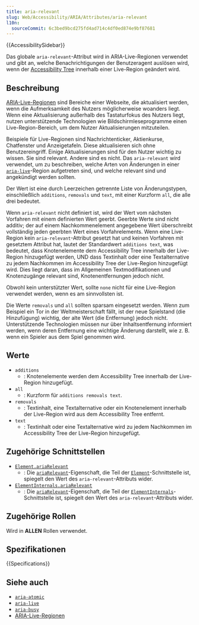 ```yaml
---
title: aria-relevant
slug: Web/Accessibility/ARIA/Attributes/aria-relevant
l10n:
  sourceCommit: 6c3bed9bcd275fd4ad714c4df0ed874e9bf87681
---
```


{{AccessibilitySidebar}}

Das globale `aria-relevant`-Attribut wird in ARIA-Live-Regionen verwendet und gibt an, welche Benachrichtigungen der Benutzeragent auslösen wird, wenn der [Accessibility Tree](/de/docs/Glossary/Accessibility_tree) innerhalb einer Live-Region geändert wird.

## Beschreibung

[ARIA-Live-Regionen](/de/docs/Web/Accessibility/ARIA/ARIA_Live_Regions) sind Bereiche einer Webseite, die aktualisiert werden, wenn die Aufmerksamkeit des Nutzers möglicherweise woanders liegt. Wenn eine Aktualisierung außerhalb des Tastaturfokus des Nutzers liegt, nutzen unterstützende Technologien wie Bildschirmleseprogramme einen Live-Region-Bereich, um dem Nutzer Aktualisierungen mitzuteilen.

Beispiele für Live-Regionen sind Nachrichtenticker, Aktienkurse, Chatfenster und Anzeigetafeln. Diese aktualisieren sich ohne Benutzereingriff. Einige Aktualisierungen sind für den Nutzer wichtig zu wissen. Sie sind relevant. Andere sind es nicht. Das `aria-relevant` wird verwendet, um zu beschreiben, welche Arten von Änderungen in einer [`aria-live`](/de/docs/Web/Accessibility/ARIA/Attributes/aria-live)-Region aufgetreten sind, und welche relevant sind und angekündigt werden sollten.

Der Wert ist eine durch Leerzeichen getrennte Liste von Änderungstypen, einschließlich `additions`, `removals` und `text`, mit einer Kurzform `all`, die alle drei bedeutet.

Wenn `aria-relevant` nicht definiert ist, wird der Wert vom nächsten Vorfahren mit einem definierten Wert geerbt. Geerbte Werte sind nicht additiv; der auf einem Nachkommenelement angegebene Wert überschreibt vollständig jeden geerbten Wert eines Vorfahrelements. Wenn eine Live-Region kein `aria-relevant`-Attribut gesetzt hat und keinen Vorfahren mit gesetztem Attribut hat, lautet der Standardwert `additions text`, was bedeutet, dass Knotenelemente dem Accessibility Tree innerhalb der Live-Region hinzugefügt werden, UND dass Textinhalt oder eine Textalternative zu jedem Nachkommen im Accessibility Tree der Live-Region hinzugefügt wird. Dies liegt daran, dass im Allgemeinen Textmodifikationen und Knotenzugänge relevant sind, Knotenentfernungen jedoch nicht.

Obwohl kein unterstützter Wert, sollte `none` nicht für eine Live-Region verwendet werden, wenn es am sinnvollsten ist.

Die Werte `removals` und `all` sollten sparsam eingesetzt werden. Wenn zum Beispiel ein Tor in der Weltmeisterschaft fällt, ist der neue Spielstand (die Hinzufügung) wichtig, der alte Wert (die Entfernung) jedoch nicht. Unterstützende Technologien müssen nur über Inhaltsentfernung informiert werden, wenn deren Entfernung eine wichtige Änderung darstellt, wie z. B. wenn ein Spieler aus dem Spiel genommen wird.

## Werte

- `additions`
  - : Knotenelemente werden dem Accessibility Tree innerhalb der Live-Region hinzugefügt.
- `all`
  - : Kurzform für `additions removals text`.
- `removals`
  - : Textinhalt, eine Textalternative oder ein Knotenelement innerhalb der Live-Region wird aus dem Accessibility Tree entfernt.
- `text`
  - : Textinhalt oder eine Textalternative wird zu jedem Nachkommen im Accessibility Tree der Live-Region hinzugefügt.

## Zugehörige Schnittstellen

- [`Element.ariaRelevant`](/de/docs/Web/API/Element/ariaRelevant)
  - : Die [`ariaRelevant`](/de/docs/Web/API/Element/ariaRelevant)-Eigenschaft, die Teil der [`Element`](/de/docs/Web/API/Element)-Schnittstelle ist, spiegelt den Wert des `aria-relevant`-Attributs wider.
- [`ElementInternals.ariaRelevant`](/de/docs/Web/API/ElementInternals/ariaRelevant)
  - : Die [`ariaRelevant`](/de/docs/Web/API/ElementInternals/ariaRelevant)-Eigenschaft, die Teil der [`ElementInternals`](/de/docs/Web/API/ElementInternals)-Schnittstelle ist, spiegelt den Wert des `aria-relevant`-Attributs wider.

## Zugehörige Rollen

Wird in **ALLEN** Rollen verwendet.

## Spezifikationen

{{Specifications}}

## Siehe auch

- [`aria-atomic`](/de/docs/Web/Accessibility/ARIA/Attributes/aria-atomic)
- [`aria-live`](/de/docs/Web/Accessibility/ARIA/Attributes/aria-live)
- [`aria-busy`](/de/docs/Web/Accessibility/ARIA/Attributes/aria-busy)
- [ARIA-Live-Regionen](/de/docs/Web/Accessibility/ARIA/ARIA_Live_Regions)
